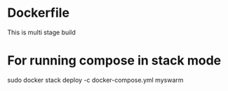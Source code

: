 # Dockerfile
  This is multi stage build

# For running compose in stack mode  
sudo docker stack deploy -c docker-compose.yml myswarm
